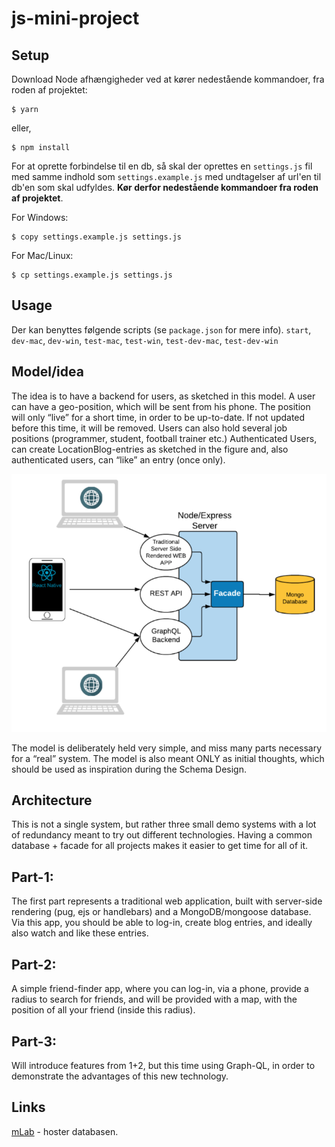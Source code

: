 # js-mini-project
## Setup
Download Node afhængigheder ved at kører nedestående kommandoer, fra roden af projektet:
```
$ yarn
```
eller,
```
$ npm install
```

For at oprette forbindelse til en db, så skal der oprettes en `settings.js` fil med samme indhold som `settings.example.js` med undtagelser af url'en til db'en som skal udfyldes. __Kør derfor nedestående kommandoer fra roden af projektet__.

For Windows:
```
$ copy settings.example.js settings.js
```

For Mac/Linux:
```
$ cp settings.example.js settings.js
```

## Usage
Der kan benyttes følgende scripts (se `package.json` for mere info). `start`, `dev-mac`, `dev-win`, `test-mac`, `test-win`, `test-dev-mac`, `test-dev-win`

## Model/idea
The idea is to have a backend for users, as sketched in this model. 
A user can have a geo-position, which will be sent from his phone. The position will only “live” for a short time, in order to be up-to-date. If not updated before this time, it will be removed. Users can also hold several job positions (programmer, student, football trainer etc.)
Authenticated Users, can create LocationBlog-entries as sketched in the figure and, also authenticated users, can “like” an entry (once only).

![](./model.png)

The model is deliberately held very simple, and miss many parts necessary for a “real” system. The model is also meant ONLY  as initial thoughts, which should be used as inspiration during the Schema Design.

## Architecture
This is not a single system, but rather three small demo systems with a lot of redundancy meant to try out different technologies. Having a common database + facade for all projects makes it easier to get time for all of it.

## Part-1: 
The first part represents a traditional web application, built with server-side rendering (pug, ejs or handlebars) and a MongoDB/mongoose database. Via this app, you should be able to log-in, create blog entries, and ideally also watch and like these entries.

## Part-2:
A simple friend-finder app, where you can log-in, via a phone, provide a radius to search for friends, and will be provided with a map, with the position of all your friend (inside this radius).

## Part-3: 
Will introduce features from 1+2, but this time using Graph-QL, in order to demonstrate the advantages of this new technology.

## Links
[mLab](https://mlab.com/home) - hoster databasen.